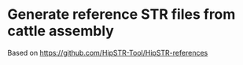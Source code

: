 # Generate reference STR files from cattle assembly

Based on https://github.com/HipSTR-Tool/HipSTR-references

